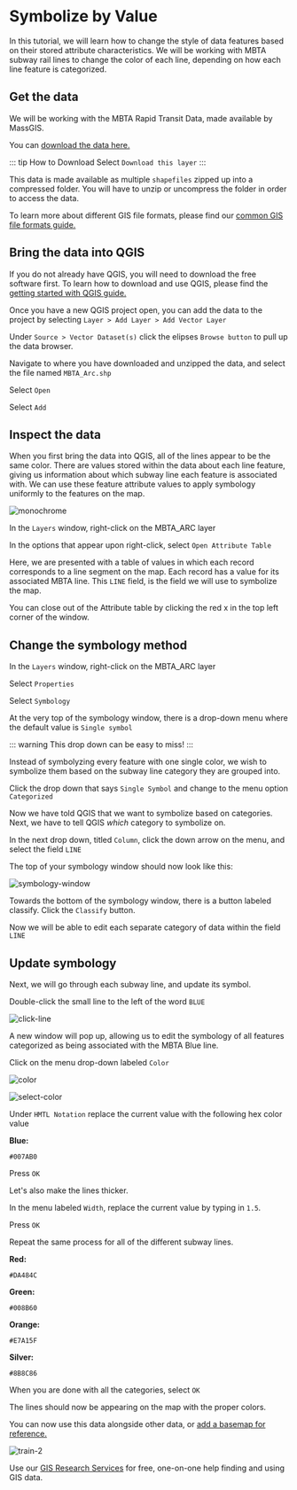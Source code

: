 # Symbolize by Value

In this tutorial, we will learn how to change the style of data features based on their stored attribute characteristics.
We will be working with MBTA subway rail lines to change the color of each line, depending on how each line feature is categorized.

## Get the data

We will be working with the MBTA Rapid Transit Data, made available by MassGIS.

You can [download the data here.](https://docs.digital.mass.gov/dataset/massgis-data-mbta-rapid-transit "download the data here.")

::: tip How to Download
Select `Download this layer`
::: 

This data is made available as multiple `shapefiles` zipped up into a compressed folder. You will have to unzip or uncompress the folder in order to access the data. 

To learn more about different GIS file formats, please find our [common GIS file formats guide.](https://geoservices.leventhalmap.org/cartinal/guides/file-formats.html#shapefile "common GIS file formats guide.")

## Bring the data into QGIS

If you do not already have QGIS, you will need to download the free software first. To learn how to download and use QGIS, please find the [getting started with QGIS guide.](https://geoservices.leventhalmap.org/cartinal/guides/get-started-qgis/#what-is-qgis "getting started with QGIS guide.")

Once you have a new QGIS project open, you can add the data to the project by selecting `Layer > Add Layer > Add Vector Layer`

Under `Source > Vector Dataset(s)` click the elipses `Browse button` to pull up the data browser.

Navigate to where you have downloaded and unzipped the data, and select the file named `MBTA_Arc.shp`

Select `Open`

Select `Add`

## Inspect the data

When you first bring the data into QGIS, all of the lines appear to be the same color. There are values stored within the data about each line feature, giving us information about which subway line each feature is associated with. We can use these feature attribute values to apply symbology uniformly to the features on the map. 

![monochrome](./media/monochrome.png)

In the `Layers` window, right-click on the MBTA_ARC layer

In the options that appear upon right-click, select `Open Attribute Table`

Here, we are presented with a table of values in which each record corresponds to a line segment on the map. Each record has a value for its associated MBTA line. This `LINE` field, is the field we will use to symbolize the map.

You can close out of the Attribute table by clicking the red x in the top left corner of the window.

## Change the symbology method

In the `Layers` window, right-click on the MBTA_ARC layer

Select `Properties`

Select `Symbology`

At the very top of the symbology window, there is a drop-down menu where the default value is `Single symbol`

::: warning
This drop down can be easy to miss!
:::

Instead of symbolyzing every feature with one single color, we wish to symbolize them based on the subway line category they are grouped into. 

Click the drop down that says `Single Symbol` and change to the menu option `Categorized`

Now we have told QGIS that we want to symbolize based on categories. Next, we have to tell QGIS *which* category to symbolize on. 

In the next drop down, titled `Column`, click the down arrow on the menu, and select the field `LINE`

The top of your symbology window should now look like this:

![symbology-window](./media/symbology-window.png)

Towards the bottom of the symbology window, there is a button labeled classify. Click the `Classify` button.

Now we will be able to edit each separate category of data within the field `LINE`

## Update symbology

Next, we will go through each subway line, and update its symbol.

Double-click the small line to the left of the word `BLUE`

![click-line](./media/click-line.gif)

A new window will pop up, allowing us to edit the symbology of all features categorized as being associated with the MBTA Blue line.

Click on the menu drop-down labeled `Color`

![color](./media/color.gif)

![select-color](./media/select-color.png)

Under `HMTL Notation` replace the current value with the following hex color value

**Blue:**
``` 
#007AB0
```

Press `OK`

Let's also make the lines thicker. 

In the menu labeled `Width`, replace the current value by typing in `1.5`.

Press `OK`

Repeat the same process for all of the different subway lines. 

**Red:**
``` 
#DA484C
```

**Green:**
``` 
#008B60
```

**Orange:**
``` 
#E7A15F
```

**Silver:**
``` 
#8B8C86
```

When you are done with all the categories, select `OK`


The lines should now be appearing on the map with the proper colors. 

You can now use this data alongside other data, or [add a basemap for reference.](https://geoservices.leventhalmap.org/cartinal/guides/get-started-qgis/basics.html#add-a-basemap "add a basemap for reference.")


![train-2](./media/train-2.png)


Use our [GIS Research Services](https://www.leventhalmap.org/research/geospatial/ "GIS Research Services") for free, one-on-one help finding and using GIS data.